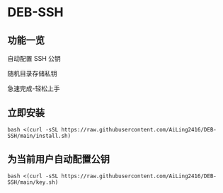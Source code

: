 # DEB-SSH
## 功能一览
自动配置 SSH 公钥

随机目录存储私钥

急速完成-轻松上手

## 立即安装
```
bash <(curl -sSL https://raw.githubusercontent.com/AiLing2416/DEB-SSH/main/install.sh)
```


## 为当前用户自动配置公钥
```
bash <(curl -sSL https://raw.githubusercontent.com/AiLing2416/DEB-SSH/main/key.sh)
```
